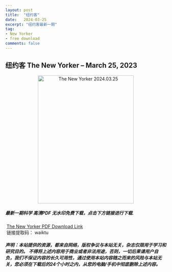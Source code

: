 ```yaml
---
layout: post
title:  "纽约客"
date:   2024-03-25
excerpt: "纽约客最新一期"
tag:
- New Yorker 
- free download
comments: false
---
```


## 纽约客 The New Yorker – March 25, 2023


<div align="center">
<img src="https://i.postimg.cc/N0MQ1kkD/The-New-Yorker-March-25-2023-00.png" alt="The New Yorker 2024.03.25" border="0" width = 300 height = 400 /> 
</div>


 <h5>最新一期科学 高清PDF 无水印免费下载，点击下方链接进行下载. </h5>
 
  <a href="https://wwk.lanzout.com/iMXgs1sb4p0f">The New Yorker PDF Download Link</a>  
  <br/>
  链接提取码： waiktu
 
##### 声明：本站提供的资源，都来自网络，版权争议与本站无关，杂志仅限用于学习和研究目的。 不得将上述内容用于商业或者非法用途，否则，一切后果请用户自负，我们不保证内容的长久可用性，通过使用本站内容随之而来的风险与本站无关，您必须在下载后的24个小时之内，从您的电脑/手机中彻底删除上述内容。
